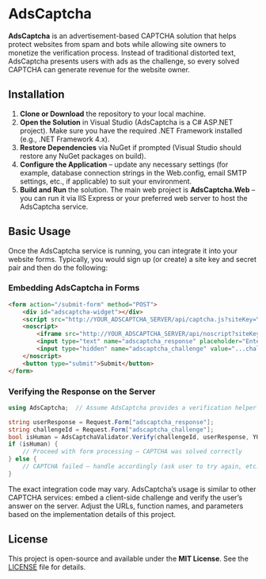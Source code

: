 # AdsCaptcha

**AdsCaptcha** is an advertisement-based CAPTCHA solution that helps protect websites from spam and bots while allowing site owners to monetize the verification process. Instead of traditional distorted text, AdsCaptcha presents users with ads as the challenge, so every solved CAPTCHA can generate revenue for the website owner.

## Installation

1. **Clone or Download** the repository to your local machine.
2. **Open the Solution** in Visual Studio (AdsCaptcha is a C# ASP.NET project). Make sure you have the required .NET Framework installed (e.g., .NET Framework 4.x).
3. **Restore Dependencies** via NuGet if prompted (Visual Studio should restore any NuGet packages on build).
4. **Configure the Application** – update any necessary settings (for example, database connection strings in the Web.config, email SMTP settings, etc., if applicable) to suit your environment.
5. **Build and Run** the solution. The main web project is **AdsCaptcha.Web** – you can run it via IIS Express or your preferred web server to host the AdsCaptcha service.

## Basic Usage

Once the AdsCaptcha service is running, you can integrate it into your website forms. Typically, you would sign up (or create) a site key and secret pair and then do the following:

### Embedding AdsCaptcha in Forms

```html
<form action="/submit-form" method="POST">
    <div id="adscaptcha-widget"></div>
    <script src="http://YOUR_ADSCAPTCHA_SERVER/api/captcha.js?siteKey=YOUR_SITE_PUBLIC_KEY"></script>
    <noscript>
        <iframe src="http://YOUR_ADSCAPTCHA_SERVER/api/noscript?siteKey=YOUR_SITE_PUBLIC_KEY" width="300" height="200"></iframe><br>
        <input type="text" name="adscaptcha_response" placeholder="Enter CAPTCHA text">
        <input type="hidden" name="adscaptcha_challenge" value="...challenge-id...">
    </noscript>
    <button type="submit">Submit</button>
</form>
```

### Verifying the Response on the Server

```csharp
using AdsCaptcha;  // Assume AdsCaptcha provides a verification helper

string userResponse = Request.Form["adscaptcha_response"];
string challengeId = Request.Form["adscaptcha_challenge"];
bool isHuman = AdsCaptchaValidator.Verify(challengeId, userResponse, YOUR_SITE_SECRET_KEY);
if (isHuman) {
    // Proceed with form processing – CAPTCHA was solved correctly
} else {
    // CAPTCHA failed – handle accordingly (ask user to try again, etc.)
}
```

The exact integration code may vary. AdsCaptcha’s usage is similar to other CAPTCHA services: embed a client-side challenge and verify the user’s answer on the server. Adjust the URLs, function names, and parameters based on the implementation details of this project.

## License

This project is open-source and available under the **MIT License**. See the [LICENSE](LICENSE) file for details.